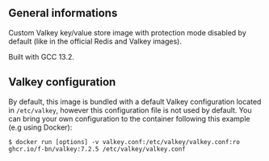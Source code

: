 ## General informations

Custom Valkey key/value store image with protection mode disabled by default (like in the official Redis and Valkey images).

Built with GCC 13.2.

## Valkey configuration

By default, this image is bundled with a default Valkey configuration located in `/etc/valkey`, however this configuration file is not used by default. You can bring your own configuration to the container following this example (e.g using Docker):

```shell
$ docker run [options] -v valkey.conf:/etc/valkey/valkey.conf:ro ghcr.io/f-bn/valkey:7.2.5 /etc/valkey/valkey.conf
```